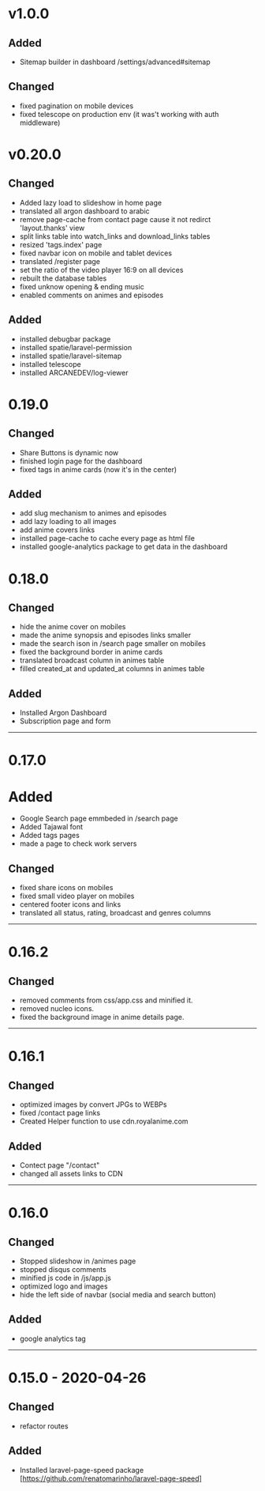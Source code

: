 # v1.0.0
## Added
- Sitemap builder in dashboard /settings/advanced#sitemap

## Changed
- fixed pagination on mobile devices
- fixed telescope on production env (it was't working with auth middleware)

# v0.20.0
## Changed
- Added lazy load to slideshow in home page
- translated all argon dashboard to arabic
- remove page-cache from contact page cause it not redirct 'layout.thanks' view
- split links table into watch_links and download_links tables
- resized 'tags.index' page
- fixed navbar icon on mobile and tablet devices
- translated /register page
- set the ratio of the video player 16:9 on all devices
- rebuilt the database tables
- fixed unknow opening & ending music
- enabled comments on animes and episodes

## Added
- installed debugbar package
- installed spatie/laravel-permission
- installed spatie/laravel-sitemap
- installed telescope
- installed ARCANEDEV/log-viewer

# 0.19.0
## Changed
- Share Buttons is dynamic now
- finished login page for the dashboard
- fixed tags in anime cards (now it's in the center)

## Added
- add slug mechanism to animes and episodes
- add lazy loading to all images
- add anime covers links
- installed page-cache to cache every page as html file
- installed google-analytics package to get data in the dashboard

# 0.18.0
## Changed 
- hide the anime cover on mobiles
- made the anime synopsis and episodes links smaller
- made the search ison in /search page smaller on mobiles
- fixed the background border in anime cards
- translated broadcast column in animes table
- filled created_at and updated_at columns in animes table

## Added
- Installed Argon Dashboard
- Subscription page and form

----

# 0.17.0
# Added
- Google Search page emmbeded in /search page
- Added Tajawal font
- Added tags pages
- made a page to check work servers

## Changed
- fixed share icons on mobiles
- fixed small video player on mobiles
- centered footer icons and links
- translated all status, rating, broadcast and genres columns

----

# 0.16.2
## Changed
- removed comments from css/app.css and minified it.
- removed nucleo icons.
- fixed the background image in anime details page.

----

# 0.16.1
## Changed 
- optimized images by convert JPGs to WEBPs
- fixed /contact page links
- Created Helper function to use cdn.royalanime.com

## Added
- Contect page "/contact"
- changed all assets links to CDN

----

# 0.16.0
## Changed
- Stopped slideshow in /animes page
- stopped disqus comments
- minified js code in /js/app.js
- optimized logo and images
- hide the left side of navbar (social media and search button)

## Added
- google analytics tag

----

# 0.15.0 - 2020-04-26
## Changed
- refactor routes

## Added
- Installed laravel-page-speed package [https://github.com/renatomarinho/laravel-page-speed]
